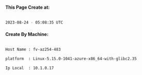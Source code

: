 
   
#### This Page Create at:

```bash

2023-08-24 - 05:08:35 UTC

```

#### Create By Machine:

```bash

Host Name : fv-az254-483

platform  : Linux-5.15.0-1041-azure-x86_64-with-glibc2.35

Ip Local  : 10.1.0.17

```

